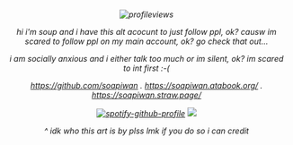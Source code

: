 <h6 align="center">
  
![profileviews](https://komarev.com/ghpvc/?username=sammysoup&style=plastic&color=f4b558&abbreviated=true)

hi i'm soup and i have this alt acocunt to just follow ppl, ok? causw im scared to follow ppl on my main account, ok? go check that out...

i am socially anxious and i either talk too much or im silent, ok? im scared to int first :-(

https://github.com/soapiwan . https://soapiwan.atabook.org/ . https://soapiwan.straw.page/

[![spotify-github-profile](https://spotify-github-profile.kittinanx.com/api/view?uid=suzannehelen&cover_image=true&theme=natemoo-re&show_offline=true&background_color=121212&interchange=false&bar_color=d9634d&bar_color_cover=false)](https://github.com/kittinan/spotify-github-profile)
![](https://i.pinimg.com/1200x/2d/6c/d4/2d6cd4a00746303a317b1c1c3bc04f3c.jpg)

^ idk who this art is by plss lmk if you do so i can credit
